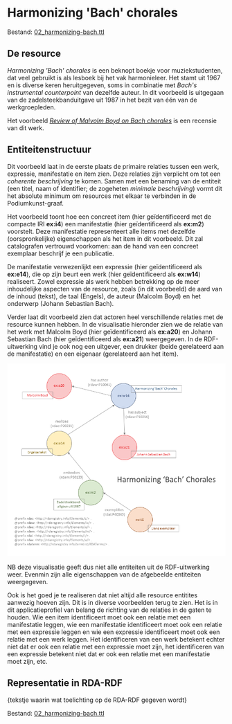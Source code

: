# Harmonizing 'Bach' chorales

Bestand: [02_harmonizing-bach.ttl](02_harmonizing-bach.ttl)

## De resource

_Harmonizing 'Bach' chorales_ is een beknopt boekje voor muziekstudenten, dat veel gebruikt is als lesboek bij het vak harmonieleer. Het stamt uit 1967 en is diverse keren heruitgegeven, soms in combinatie met _Bach's instrumental counterpoint_ van dezelfde auteur. In dit voorbeeld is uitgegaan van de zadelsteekbanduitgave uit 1987 in het bezit van één van de werkgroepleden.

Het voorbeeld [_Review of Malvolm Boyd on Bach chorales_](https://github.com/renevoorburg/ApplicationProfileRDA/blob/main/rdf/examples/05_review-harmonizing-bach.md) is een recensie van dit werk.

## Entiteitenstructuur

Dit voorbeeld laat in de eerste plaats de primaire relaties tussen een werk, expressie, manifestatie en item zien. Deze relaties zijn verplicht om tot een _coherente beschrijving_ te komen. Samen met een benaming van de entiteit (een titel, naam of identifier; de zogeheten _minimale beschrijving_) vormt dit het absolute minimum om resources met elkaar te verbinden in de Podiumkunst-graaf.

Het voorbeeld toont hoe een concreet item (hier geïdentificeerd met de compacte IRI **ex:i4**) een manifestatie (hier geïdentificeerd als **ex:m2**) voorstelt. Deze manifestatie representeert alle items met dezelfde (oorspronkelijke) eigenschappen als het item in dit voorbeeld.
Dit zal catalografen vertrouwd voorkomen: aan de hand van een concreet exemplaar beschrijf je een publicatie.

De manifestatie verwezenlijkt een expressie (hier geïdentificeerd als **ex:e14**), die op zijn beurt een werk (hier geïdentificeerd als **ex:w14**) realiseert. Zowel expressie als werk hebben betrekking op de meer inhoudelijke aspecten van de resource, zoals (in dit voorbeeld) de aard van de inhoud (tekst), de taal (Engels), de auteur (Malcolm Boyd) en het onderwerp (Johann Sebastian Bach).

Verder laat dit voorbeeld zien dat actoren heel verschillende relaties met de resource kunnen hebben. In de visualisatie hieronder zien we de relatie van het werk met Malcolm Boyd (hier geïdentificeerd als **ex:a20**) en Johann Sebastian Bach (hier geïdentificeerd als **ex:a21**) weergegeven. In de RDF-uitwerking vind je ook nog een uitgever, een drukker (beide gerelateerd aan de manifestatie) en een eigenaar (gerelateerd aan het item).


![Visualisatie Structuur](../../assets/02_harmonizing-bach_rda-rdf_visualisatie.png)

NB deze visualisatie geeft dus niet alle entiteiten uit de RDF-uitwerking weer. Evenmin zijn alle eigenschappen van de afgebeelde entiteiten weergegeven.

Ook is het goed je te realiseren dat niet altijd alle resource entitites aanwezig hoeven zijn. Dit is in diverse voorbeelden terug te zien. Het is in dit applicatieprofiel van belang de richting van de relaties in de gaten te houden. Wie een item identificeert moet ook een relatie met een manifestatie leggen, wie een manifestatie identificeert moet ook een relatie met een expressie leggen en wie een expressie identificeert moet ook een relatie met een werk leggen. Het identificeren van een werk betekent echter niet dat er ook een relatie met een expressie moet zijn, het identificeren van een expressie betekent niet dat er ook een relatie met een manifestatie moet zijn, etc.


## Representatie in RDA-RDF

{tekstje waarin wat toelichting op de RDA-RDF gegeven wordt} 

Bestand: [02_harmonizing-bach.ttl](02_harmonizing-bach.ttl)
